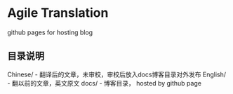 # Agile Translation
github pages for hosting blog
## 目录说明
Chinese/ - 翻译后的文章，未审校，审校后放入docs博客目录对外发布
English/ - 翻以前的文章，英文原文
docs/ - 博客目录， hosted by github page
